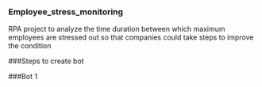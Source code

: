 ### Employee_stress_monitoring
RPA project to analyze the time duration between which maximum employees are stressed out so that companies could take steps to improve the condition

###Steps to create bot

###Bot 1
